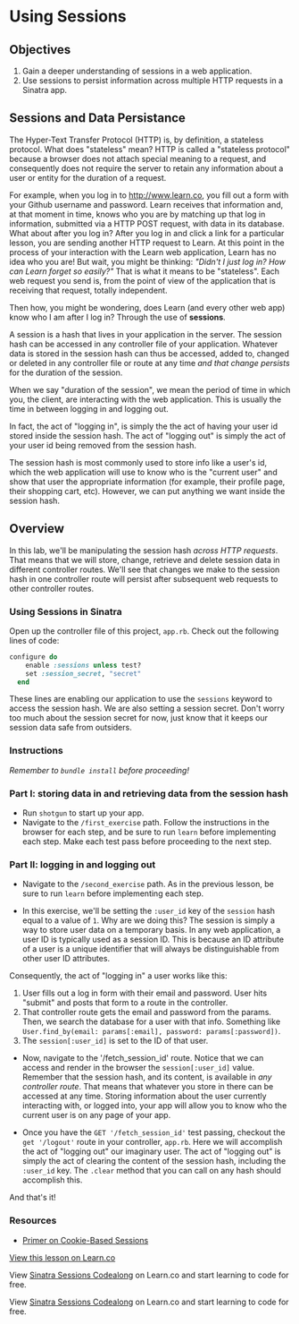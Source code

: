 # Using Sessions

## Objectives

1. Gain a deeper understanding of sessions in a web application.
2. Use sessions to persist information across multiple HTTP requests in a Sinatra app.

## Sessions and Data Persistance

The Hyper-Text Transfer Protocol (HTTP) is, by definition, a stateless protocol. What does "stateless" mean? HTTP is called a "stateless protocol" because a browser does not attach special meaning to a request, and consequently does not require the server to retain any information about a user or entity for the duration of a request.

For example, when you log in to http://www.learn.co, you fill out a form with your Github username and password. Learn receives that information and, at that moment in time, knows who you are by matching up that log in information, submitted via a HTTP POST request, with data in its database. What about after you log in? After you log in and click a link for a particular lesson, you are sending another HTTP request to Learn. At this point in the process of your interaction with the Learn web application, Learn has no idea who you are! But wait, you might be thinking: _"Didn't I just log in? How can Learn forget so easily?"_ That is what it means to be "stateless". Each web request you send is, from the point of view of the application that is receiving that request, totally independent.

Then how, you might be wondering, does Learn (and every other web app) know who I am after I log in? Through the use of **sessions**.

A session is a hash that lives in your application in the server. The session hash can be accessed in any controller file of your application. Whatever data is stored in the session hash can thus be accessed, added to, changed or deleted in any controller file or route at any time _and that change persists_ for the duration of the session.

When we say "duration of the session", we mean the period of time in which you, the client, are interacting with the web application. This is usually the time in between logging in and logging out.

In fact, the act of "logging in", is simply the the act of having your user id stored inside the session hash. The act of "logging out" is simply the act of your user id being removed from the session hash.

The session hash is most commonly used to store info like a user's id, which the web application will use to know who is the "current user" and show that user the appropriate information (for example, their profile page, their shopping cart, etc). However, we can put anything we want inside the session hash.

## Overview

In this lab, we'll be manipulating the session hash _across HTTP requests_. That means that we will store, change, retrieve and delete session data in different controller routes. We'll see that changes we make to the session hash in one controller route will persist after subsequent web requests to other controller routes.

### Using Sessions in Sinatra

Open up the controller file of this project, `app.rb`. Check out the following lines of code:

```ruby
configure do
    enable :sessions unless test?
    set :session_secret, "secret"
  end
```

These lines are enabling our application to use the `sessions` keyword to access the session hash. We are also setting a session secret. Don't worry too much about the session secret for now, just know that it keeps our session data safe from outsiders.

### Instructions

_Remember to `bundle install` before proceeding!_

### Part I: storing data in and retrieving data from the session hash

* Run `shotgun` to start up your app.
* Navigate to the `/first_exercise` path. Follow the instructions in the browser for each step, and be sure to run `learn` before implementing each step. Make each test pass before proceeding to the next step.

### Part II: logging in and logging out

* Navigate to the `/second_exercise` path. As in the previous lesson, be sure to run `learn` before implementing each step.

* In this exercise, we'll be setting the `:user_id` key of the `session` hash equal to a value of `1`. Why are we doing this? The session is simply a way to store user data on a temporary basis. In any web application, a user ID is typically used as a session ID. This is because an ID attribute of a user is a unique identifier that will always be distinguishable from other user ID attributes.

Consequently, the act of "logging in" a user works like this:

1. User fills out a log in form with their email and password. User hits "submit" and posts that form to a route in the controller.
2. That controller route gets the email and password from the params. Then, we search the database for a user with that info. Something like `User.find_by(email: params[:email], password: params[:password])`.
3. The `session[:user_id]` is set to the ID of that user.

* Now, navigate to the '/fetch_session_id' route. Notice that we can access and render in the browser the `session[:user_id]` value. Remember that the session hash, and its content, is available in _any controller route_. That means that whatever you store in there can be accessed at any time. Storing information about the user currently interacting with, or logged into, your app will allow you to know who the current user is on any page of your app.

* Once you have the `GET '/fetch_session_id'` test passing, checkout the `get '/logout'` route in your controller, `app.rb`. Here we will accomplish the act of "logging out" our imaginary user. The act of "logging out" is simply the act of clearing the content of the session hash, including the `:user_id` key. The `.clear` method that you can call on any hash should accomplish this.

And that's it!

### Resources

* [Primer on Cookie-Based Sessions](http://www.allaboutcookies.org/cookies/session-cookies-used-for.html)

<a href='https://learn.co/lessons/sinatra-sessions' data-visibility='hidden'>View this lesson on Learn.co</a>

<p data-visibility='hidden'>View <a href='https://learn.co/lessons/sinatra-sessions'>Sinatra Sessions Codealong</a> on Learn.co and start learning to code for free.</p>

<p class='util--hide'>View <a href='https://learn.co/lessons/sinatra-sessions'>Sinatra Sessions Codealong</a> on Learn.co and start learning to code for free.</p>
